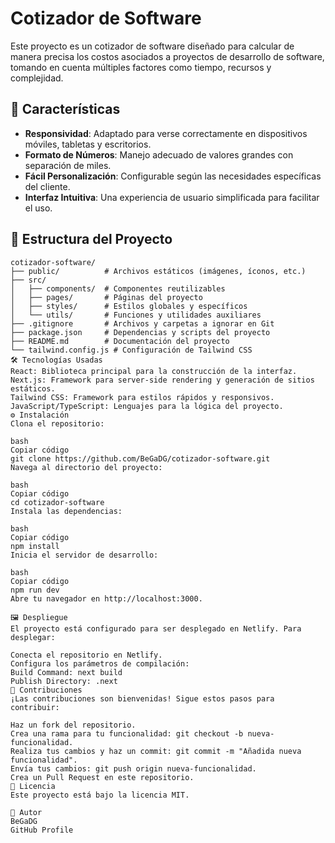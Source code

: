 # Cotizador de Software

Este proyecto es un cotizador de software diseñado para calcular de manera precisa los costos asociados a proyectos de desarrollo de software, tomando en cuenta múltiples factores como tiempo, recursos y complejidad.

## 🚀 Características

- **Responsividad**: Adaptado para verse correctamente en dispositivos móviles, tabletas y escritorios.
- **Formato de Números**: Manejo adecuado de valores grandes con separación de miles.
- **Fácil Personalización**: Configurable según las necesidades específicas del cliente.
- **Interfaz Intuitiva**: Una experiencia de usuario simplificada para facilitar el uso.

## 📂 Estructura del Proyecto

```plaintext
cotizador-software/
├── public/          # Archivos estáticos (imágenes, íconos, etc.)
├── src/
│   ├── components/  # Componentes reutilizables
│   ├── pages/       # Páginas del proyecto
│   ├── styles/      # Estilos globales y específicos
│   └── utils/       # Funciones y utilidades auxiliares
├── .gitignore       # Archivos y carpetas a ignorar en Git
├── package.json     # Dependencias y scripts del proyecto
├── README.md        # Documentación del proyecto
└── tailwind.config.js # Configuración de Tailwind CSS
🛠️ Tecnologías Usadas
React: Biblioteca principal para la construcción de la interfaz.
Next.js: Framework para server-side rendering y generación de sitios estáticos.
Tailwind CSS: Framework para estilos rápidos y responsivos.
JavaScript/TypeScript: Lenguajes para la lógica del proyecto.
⚙️ Instalación
Clona el repositorio:

bash
Copiar código
git clone https://github.com/BeGaDG/cotizador-software.git
Navega al directorio del proyecto:

bash
Copiar código
cd cotizador-software
Instala las dependencias:

bash
Copiar código
npm install
Inicia el servidor de desarrollo:

bash
Copiar código
npm run dev
Abre tu navegador en http://localhost:3000.

🖼️ Despliegue
El proyecto está configurado para ser desplegado en Netlify. Para desplegar:

Conecta el repositorio en Netlify.
Configura los parámetros de compilación:
Build Command: next build
Publish Directory: .next
🌟 Contribuciones
¡Las contribuciones son bienvenidas! Sigue estos pasos para contribuir:

Haz un fork del repositorio.
Crea una rama para tu funcionalidad: git checkout -b nueva-funcionalidad.
Realiza tus cambios y haz un commit: git commit -m "Añadida nueva funcionalidad".
Envía tus cambios: git push origin nueva-funcionalidad.
Crea un Pull Request en este repositorio.
📄 Licencia
Este proyecto está bajo la licencia MIT.

👥 Autor
BeGaDG
GitHub Profile

